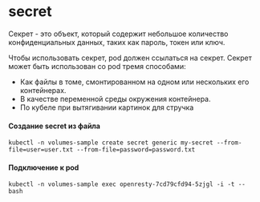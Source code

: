 # secret

Секрет - это объект, который содержит небольшое количество 
конфиденциальных данных, таких как пароль, токен или ключ.

Чтобы использовать секрет, pod должен ссылаться на секрет. 
Секрет может быть использован со pod тремя способами:

- Как файлы в томе, смонтированном на одном или нескольких 
его контейнерах.
- В качестве переменной среды окружения контейнера.
- По кубеле при вытягивании картинок для стручка

#### Создание secret из файла 
 `kubectl -n volumes-sample create secret generic my-secret --from-file=user=user.txt --from-file=password=password.txt`
 
#### Подключение к pod
`kubectl -n volumes-sample exec openresty-7cd79cfd94-5zjgl -i -t -- bash`
